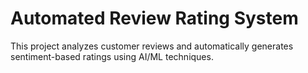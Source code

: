 # Automated Review Rating System

This project analyzes customer reviews and automatically generates sentiment-based ratings using AI/ML techniques.

